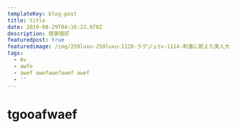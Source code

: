 ```yaml
---
templateKey: blog-post
title: title
date: 2019-08-29T04:16:23.970Z
description: 很美很好
featuredpost: true
featuredimage: /img/259luxu-259luxu-1128-ラグジュtv-1114-刺激に飢えた美人大学院生が二度目の出演！虐められたい…結城美緒-24歳.jpg
tags:
  - Av
  - awfe
  - awef awefawefawef awef
  - ''
---
```

# tgooafwaef
